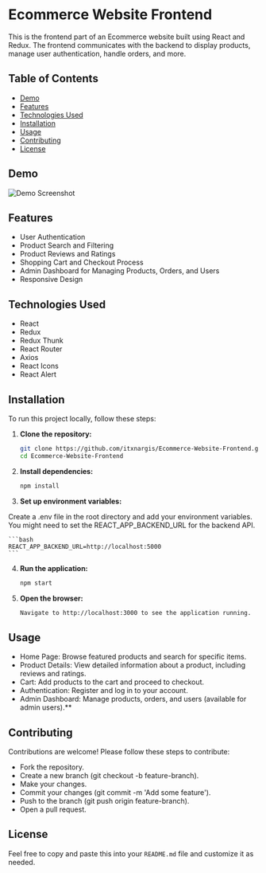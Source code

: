 # Ecommerce Website Frontend

This is the frontend part of an Ecommerce website built using React and Redux. The frontend communicates with the backend to display products, manage user authentication, handle orders, and more.

## Table of Contents

- [Demo](#demo)
- [Features](#features)
- [Technologies Used](#technologies-used)
- [Installation](#installation)
- [Usage](#usage)
- [Contributing](#contributing)
- [License](#license)

## Demo

![Demo Screenshot](link-to-screenshot)

## Features

- User Authentication
- Product Search and Filtering
- Product Reviews and Ratings
- Shopping Cart and Checkout Process
- Admin Dashboard for Managing Products, Orders, and Users
- Responsive Design

## Technologies Used

- React
- Redux
- Redux Thunk
- React Router
- Axios
- React Icons
- React Alert

## Installation

To run this project locally, follow these steps:

1. **Clone the repository:**

   ```bash
   git clone https://github.com/itxnargis/Ecommerce-Website-Frontend.git
   cd Ecommerce-Website-Frontend

   
2. **Install dependencies:**

   ```bash
   npm install
   ```

3. **Set up environment variables:**

  Create a .env file in the root directory and add your environment variables. You might need to set the REACT_APP_BACKEND_URL for the backend API.

    ```bash
    REACT_APP_BACKEND_URL=http://localhost:5000
    ```

4. **Run the application:**

   ```bash
   npm start
   ```

5. **Open the browser:**

   ```bash
   Navigate to http://localhost:3000 to see the application running.
   ```

## Usage

- Home Page: Browse featured products and search for specific items.
- Product Details: View detailed information about a product, including reviews and ratings.
- Cart: Add products to the cart and proceed to checkout.
- Authentication: Register and log in to your account.
- Admin Dashboard: Manage products, orders, and users (available for admin users).**

## Contributing

Contributions are welcome! Please follow these steps to contribute:

- Fork the repository.
- Create a new branch (git checkout -b feature-branch).
- Make your changes.
- Commit your changes (git commit -m 'Add some feature').
- Push to the branch (git push origin feature-branch).
- Open a pull request.

## License

Feel free to copy and paste this into your `README.md` file and customize it as needed.


